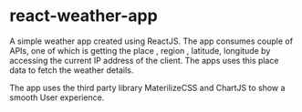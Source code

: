 # react-weather-app
A simple weather app created using ReactJS. The app consumes couple of APIs, 
one of which is getting the place , region , latitude, longitude by accessing the current IP address of the client. The apps uses this place data to fetch the weather details.

The app uses the third party library MaterilizeCSS and ChartJS to show a smooth User experience.

